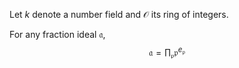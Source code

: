 Let $k$ denote a number field and $\mathcal{O}$ its ring of integers.

For any fraction ideal $\mathfrak{a}$, $$\mathfrak{a} = \prod_\mathfrak{p}\mathfrak{p}^{e_{\mathfrak{p}}}$$